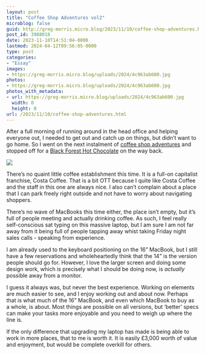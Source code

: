 ```yaml
---
layout: post
title: "Coffee Shop Adventures vol2"
microblog: false
guid: http://greg-morris.micro.blog/2023/11/10/coffee-shop-adventures.html
post_id: 3988018
date: 2023-11-10T14:51:04-0000
lastmod: 2024-04-12T09:56:05-0000
type: post
categories:
- "Essay"
images:
- https://greg-morris.micro.blog/uploads/2024/4c963ab600.jpg
photos:
- https://greg-morris.micro.blog/uploads/2024/4c963ab600.jpg
photos_with_metadata:
- url: https://greg-morris.micro.blog/uploads/2024/4c963ab600.jpg
  width: 0
  height: 0
url: /2023/11/10/coffee-shop-adventures.html
---
```

After a full morning of running around in the head office and helping everyone out, I needed to get out and catch up on things, but didn’t want to go home. So I went on the next instalment of [coffee shop adventures](/2023/11/08/coffee-shop-adventures.html "Coffee Shop Adventures") and stopped off for a [Black Forest Hot Chocolate](https://www.cosmopolitan.com/uk/worklife/a25745513/new-costa-menu/) on the way back.

![](https://greg-morris.micro.blog/uploads/2024/4c963ab600.jpg)

There’s no quaint little coffee establishment this time. It is a full-on capitalist franchise, Costa Coffee. That is a bit OTT because I quite like Costa Coffee and the staff in this one are always nice. I also can’t complain about a place that I can park freely right outside and not have to worry about navigating shoppers.

There’s no wave of MacBooks this time either, the place isn’t empty, but it’s full of people meeting and actually drinking coffee. As such, I feel really self-conscious sat typing on this massive laptop, but I am sure I am not far away from it being full of people tapping away whist taking Friday night sales calls - speaking from experience.

I am already used to the keyboard positioning on the 16” MacBook, but I still have a few reservations and wholeheartedly think that the 14” is the version people should go for. However, I love the larger screen and doing some design work, which is precisely what I should be doing now, is *actually* possible away from a monitor.

I guess it always was, but never the best experience. Working on elements are much easier to see, and I enjoy working out and about now. Perhaps that is what much of the 16” MacBook, and even which MacBook to buy as a whole, is about. Most things are possible on all versions, but ‘better’ specs can make your tasks more enjoyable and you need to weigh up where the line is.

If the only difference that upgrading my laptop has made is being able to work in more places, that to me is worth it. It is easily £3,000 worth of value and enjoyment, but would be complete overkill for others. 
